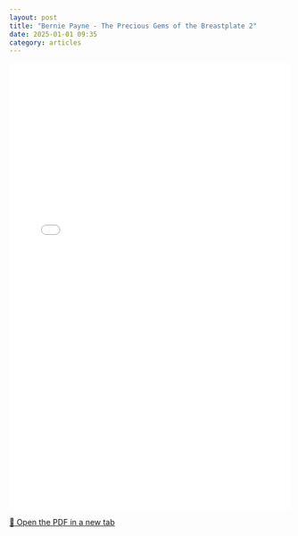 ```yaml
---
layout: post
title: "Bernie Payne - The Precious Gems of the Breastplate 2"
date: 2025-01-01 09:35
category: articles
---
```


<iframe 
    src="{{ '/assets/articles/Bernie-Payne/Bernie-Payne-The-Precious-Gems-of-the-Breastplate-2.pdf' | relative_url }}" 
    width="100%" 
    height="800px" 
    style="border: none;">
</iframe>

<p>
    <a href="{{ '/assets/articles/Bernie-Payne/Bernie-Payne-The-Precious-Gems-of-the-Breastplate-2.pdf' | relative_url }}" target="_blank">
        📄 Open the PDF in a new tab
    </a>
</p>
